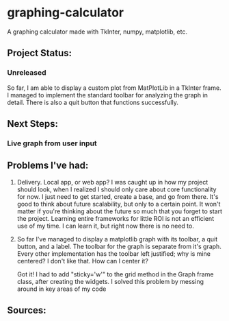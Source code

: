 # graphing-calculator
A graphing calculator made with TkInter, numpy, matplotlib, etc.

## Project Status:
### Unreleased
So far, I am able to display a custom plot from MatPlotLib in a TkInter frame. I managed to implement the standard toolbar for analyzing the graph in detail. There is also a quit button that functions successfully.

## Next Steps:
### Live graph from user input


## Problems I've had:
1) Delivery. Local app, or web app?
		I was caught up in how my project should look, when I realized I should only care about core functionality for now.
		I just need to get started, create a base, and go from there. It's good to think about future scalability, but only to a certain point.
		It won't matter if you're thinking about the future so much that you forget to start the project.
    Learning entire frameworks for little ROI is not an efficient use of my time. I can learn it, but right now there is no need to.

2) So far I've managed to display a matplotlib graph with its toolbar, a quit button, and a label. The toolbar for the graph is separate from it's graph.
	Every other implementation has the toolbar left justified; why is mine centered? I don't like that. How can I center it?

	Got it! I had to add "sticky='w'" to the grid method in the Graph frame class, after creating the widgets. I solved this problem by messing around in key areas of my code
 
## Sources: 
